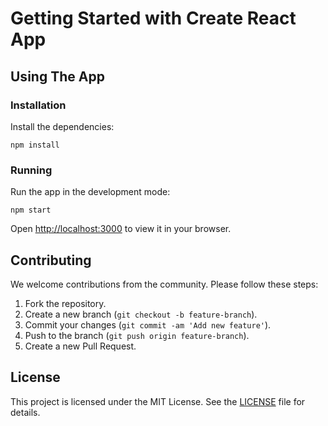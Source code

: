 # Getting Started with Create React App

## Using The App

### Installation

Install the dependencies:

`npm install`

### Running

Run the app in the development mode:

`npm start`

Open [http://localhost:3000](http://localhost:3000) to view it in your browser.

## Contributing

We welcome contributions from the community. Please follow these steps:

1. Fork the repository.
2. Create a new branch (`git checkout -b feature-branch`).
3. Commit your changes (`git commit -am 'Add new feature'`).
4. Push to the branch (`git push origin feature-branch`).
5. Create a new Pull Request.

## License

This project is licensed under the MIT License. See the [LICENSE](LICENSE) file for details.
